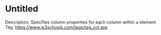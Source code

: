 # Untitled

Description: Specifies column properties for each column within a <colgroup> element
Tag: https://www.w3schools.com/tags/tag_col.asp
